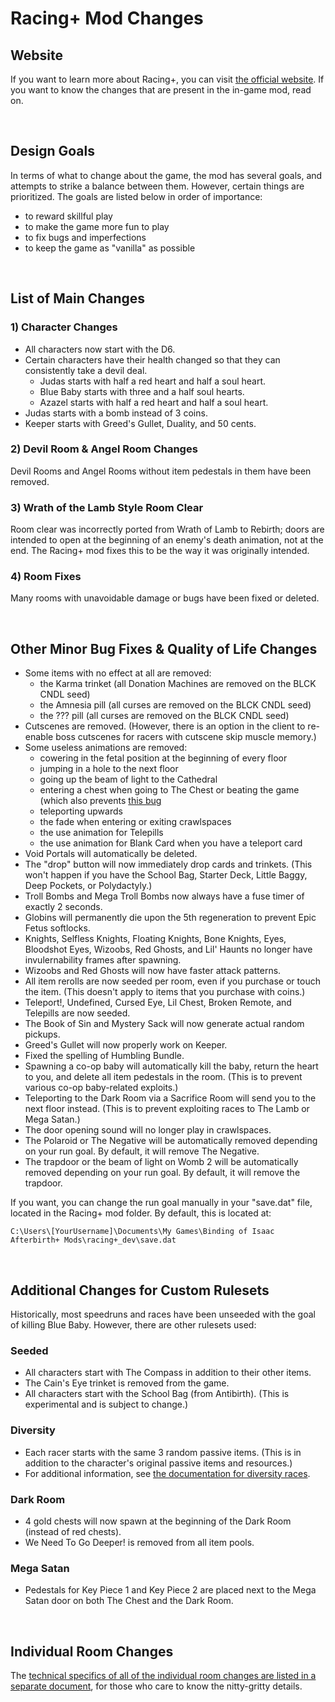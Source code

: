 # Racing+ Mod Changes

## Website

If you want to learn more about Racing+, you can visit [the official website](https://isaacracing.net). If you want to know the changes that are present in the in-game mod, read on.

<br />

## Design Goals

In terms of what to change about the game, the mod has several goals, and attempts to strike a balance between them. However, certain things are prioritized. The goals are listed below in order of importance:

* to reward skillful play
* to make the game more fun to play
* to fix bugs and imperfections
* to keep the game as "vanilla" as possible

<br />

## List of Main Changes

### 1) Character Changes

* All characters now start with the D6.
* Certain characters have their health changed so that they can consistently take a devil deal.
  * Judas starts with half a red heart and half a soul heart.
  * Blue Baby starts with three and a half soul hearts.
  * Azazel starts with half a red heart and half a soul heart.
* Judas starts with a bomb instead of 3 coins.
* Keeper starts with Greed's Gullet, Duality, and 50 cents.

### 2) Devil Room & Angel Room Changes

Devil Rooms and Angel Rooms without item pedestals in them have been removed.

### 3) Wrath of the Lamb Style Room Clear

Room clear was incorrectly ported from Wrath of Lamb to Rebirth; doors are intended to open at the beginning of an enemy's death animation, not at the end. The Racing+ mod fixes this to be the way it was originally intended.

### 4) Room Fixes

Many rooms with unavoidable damage or bugs have been fixed or deleted.

<br />

## Other Minor Bug Fixes & Quality of Life Changes

* Some items with no effect at all are removed:
  * the Karma trinket (all Donation Machines are removed on the BLCK CNDL seed)
  * the Amnesia pill (all curses are removed on the BLCK CNDL seed)
  * the ??? pill (all curses are removed on the BLCK CNDL seed)
* Cutscenes are removed. (However, there is an option in the client to re-enable boss cutscenes for racers with cutscene skip muscle memory.)
* Some useless animations are removed:
  * cowering in the fetal position at the beginning of every floor
  * jumping in a hole to the next floor
  * going up the beam of light to the Cathedral
  * entering a chest when going to The Chest or beating the game (which also prevents [this bug](http://gfycat.com/ImmaculateHeartfeltBoutu)
  * teleporting upwards
  * the fade when entering or exiting crawlspaces
  * the use animation for Telepills
  * the use animation for Blank Card when you have a teleport card
* Void Portals will automatically be deleted.
* The "drop" button will now immediately drop cards and trinkets. (This won't happen if you have the School Bag, Starter Deck, Little Baggy, Deep Pockets, or Polydactyly.)
* Troll Bombs and Mega Troll Bombs now always have a fuse timer of exactly 2 seconds.
* Globins will permanently die upon the 5th regeneration to prevent Epic Fetus softlocks.
* Knights, Selfless Knights, Floating Knights, Bone Knights, Eyes, Bloodshot Eyes, Wizoobs, Red Ghosts, and Lil' Haunts no longer have invulernability frames after spawning.
* Wizoobs and Red Ghosts will now have faster attack patterns.
* All item rerolls are now seeded per room, even if you purchase or touch the item. (This doesn't apply to items that you purchase with coins.)
* Teleport!, Undefined, Cursed Eye, Lil Chest, Broken Remote, and Telepills are now seeded.
* The Book of Sin and Mystery Sack will now generate actual random pickups.
* Greed's Gullet will now properly work on Keeper.
* Fixed the spelling of Humbling Bundle.
* Spawning a co-op baby will automatically kill the baby, return the heart to you, and delete all item pedestals in the room. (This is to prevent various co-op baby-related exploits.)
* Teleporting to the Dark Room via a Sacrifice Room will send you to the next floor instead. (This is to prevent exploiting races to The Lamb or Mega Satan.)
* The door opening sound will no longer play in crawlspaces.
* The Polaroid or The Negative will be automatically removed depending on your run goal. By default, it will remove The Negative.
* The trapdoor or the beam of light on Womb 2 will be automatically removed depending on your run goal. By default, it will remove the trapdoor.

If you want, you can change the run goal manually in your "save.dat" file, located in the Racing+ mod folder. By default, this is located at:
```
C:\Users\[YourUsername]\Documents\My Games\Binding of Isaac Afterbirth+ Mods\racing+_dev\save.dat
```

<br />

## Additional Changes for Custom Rulesets

Historically, most speedruns and races have been unseeded with the goal of killing Blue Baby. However, there are other rulesets used:

### Seeded

* All characters start with The Compass in addition to their other items.
* The Cain's Eye trinket is removed from the game.
* All characters start with the School Bag (from Antibirth). (This is experimental and is subject to change.)

### Diversity

* Each racer starts with the same 3 random passive items. (This is in addition to the character's original passive items and resources.)
* For additional information, see [the documentation for diversity races](https://github.com/Zamiell/isaac-racing-mod/blob/master/README-DIVERSITY.md).

### Dark Room

* 4 gold chests will now spawn at the beginning of the Dark Room (instead of red chests).
* We Need To Go Deeper! is removed from all item pools.

### Mega Satan

* Pedestals for Key Piece 1 and Key Piece 2 are placed next to the Mega Satan door on both The Chest and the Dark Room.

<br />

## Individual Room Changes

The [technical specifics of all of the individual room changes are listed in a separate document](https://github.com/Zamiell/isaac-racing-mod/blob/master/CHANGES-ROOM.md), for those who care to know the nitty-gritty details.

<br />
